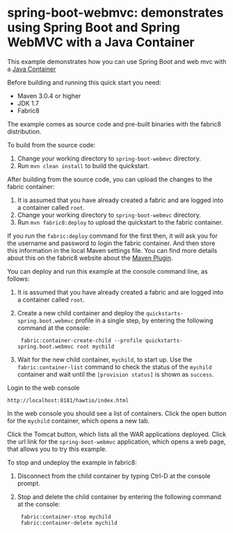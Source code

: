 spring-boot-webmvc: demonstrates using Spring Boot and Spring WebMVC with a Java Container
==========================================================================================


This example demonstrates how you can use Spring Boot and web mvc with a [Java Container](http://fabric8.io/gitbook/javaContainer.html)


Before building and running this quick start you need:

* Maven 3.0.4 or higher
* JDK 1.7
* Fabric8



The example comes as source code and pre-built binaries with the fabric8 distribution. 

To build from the source code:

1. Change your working directory to `spring-boot-webmvc` directory.
1. Run `mvn clean install` to build the quickstart.

After building from the source code, you can upload the changes to the fabric container:

1. It is assumed that you have already created a fabric and are logged into a container called `root`.
1. Change your working directory to `spring-boot-webmvc` directory.
1. Run `mvn fabric8:deploy` to upload the quickstart to the fabric container.

If you run the `fabric:deploy` command for the first then, it will ask you for the username and password to login the fabric container.
And then store this information in the local Maven settings file. You can find more details about this on the fabric8 website about the [Maven Plugin](http://fabric8.io/gitbook/mavenPlugin.html).



You can deploy and run this example at the console command line, as follows:

1. It is assumed that you have already created a fabric and are logged into a container called `root`.
1. Create a new child container and deploy the `quickstarts-spring.boot.webmvc` profile in a single step, by entering the
 following command at the console:

        fabric:container-create-child --profile quickstarts-spring.boot.webmvc root mychild

1. Wait for the new child container, `mychild`, to start up. Use the `fabric:container-list` command to check the status of the `mychild` container and wait until the `[provision status]` is shown as `success`.


Login to the web console

    http://localhost:8181/hawtio/index.html

In the web console you should see a list of containers. Click the open button for the `mychild` container, which opens a new tab.

Click the Tomcat button, which lists all the WAR applications deployed. Click the url link for the `spring-boot-webmvc` application,
which opens a web page, that allows you to try this example.



To stop and undeploy the example in fabric8:

1. Disconnect from the child container by typing Ctrl-D at the console prompt.
2. Stop and delete the child container by entering the following command at the console:

        fabric:container-stop mychild
        fabric:container-delete mychild

